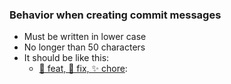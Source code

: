 ### Behavior when creating commit messages

- Must be written in lower case
- No longer than 50 characters
- It should be like this:
  - [🧩 feat, 🐛 fix, ✨ chore](subject): <message>
